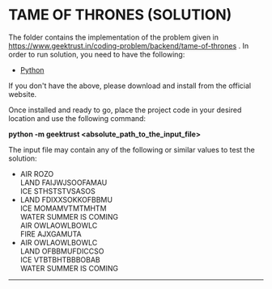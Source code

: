 # TAME OF THRONES (SOLUTION)
The folder contains the implementation of the problem given in https://www.geektrust.in/coding-problem/backend/tame-of-thrones . In order to run solution, you need to have the following:

* [Python]

If you don't have the above, please download and install from the official website. 

Once installed and ready to go, place the project code in your desired location and use the following command:

**python -m geektrust <absolute_path_to_the_input_file>**

The input file may contain any of the following or similar values to test the solution:
* AIR ROZO<br />
  LAND FAIJWJSOOFAMAU<br />
  ICE STHSTSTVSASOS <br />
* LAND FDIXXSOKKOFBBMU<br />
  ICE MOMAMVTMTMHTM<br />
  WATER SUMMER IS COMING<br />
  AIR OWLAOWLBOWLC<br />
  FIRE AJXGAMUTA
* AIR OWLAOWLBOWLC<br />
  LAND OFBBMUFDICCSO<br />
  ICE VTBTBHTBBBOBAB<br />
  WATER SUMMER IS COMING

***

[//]: #
   [Python]: <https://www.python.org/>
